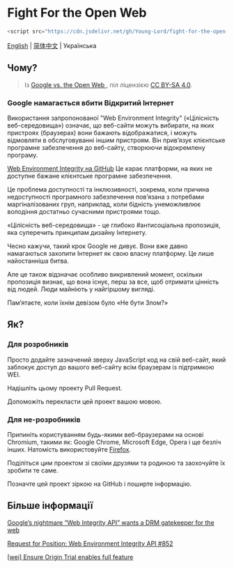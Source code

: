 # Fight For the Open Web

```javascript
<script src="https://cdn.jsdelivr.net/gh/Young-Lord/fight-for-the-open-web@main/openweb.js" defer async></script>
```

[English](./README.md) | [简体中文](./README.zh-CN.md) | Українська

## Чому?

> Із [Google vs. the Open Web
](https://interpeer.io/blog/2023/07/google-vs-the-open-web/), піл ліцензією [CC BY-SA 4.0](https://creativecommons.org/licenses/by-sa/4.0).

### Google намагається вбити Відкритий Інтернет

Використання запропонованої "Web Environment Integrity" («Цілісність веб-середовища») означає, що веб-сайти можуть вибирати, на яких пристроях (браузерах) вони бажають відображатися, і можуть відмовляти в обслуговуванні іншим пристроям. Він прив’язує клієнтське програмне забезпечення до веб-сайту, створюючи відокремлену програму.

[Web Environment Integrity на GitHub](https://github.com/RupertBenWiser/Web-Environment-Integrity)
Це карає платформи, на яких не доступне бажане клієнтське програмне забезпечення.

Це проблема доступності та інклюзивності, зокрема, коли причина недоступності програмного забезпечення пов’язана з потребами маргіналізованих груп, наприклад, коли бідність унеможливлює володіння достатньо сучасними пристроями тощо.

«Цілісність веб-середовища» - це глибоко #антисоціальна пропозиція, яка суперечить принципам дизайну Інтернету.

Чесно кажучи, такий крок Google не дивує. Вони вже давно намагаються захопити Інтернет як свою власну платформу. Це лише найостанніша битва.

Але це також відзначає особливо викривлений момент, оскільки пропозиція визнає, що вона існує, перш за все, щоб отримати цінність від людей. Люди майніють у найгіршому вигляді.

Пам’ятаєте, коли їхнім девізом було «Не бути Злом?»

## Як?

### Для розробників

Просто додайте зазначений зверху JavaScript код на свій веб-сайт, який заблокує доступ до вашого веб-сайту всім браузерам із підтримкою WEI.

Надішліть цьому проекту Pull Request.

Допоможіть перекласти цей проект вашою мовою.

### Для не-розробників

Припиніть користуванням будь-якими веб-браузерами на основі Chromium, такими як: Google Chrome, Microsoft Edge, Opera і ще безліч інших. Натомість використовуйте [Firefox](https://www.mozilla.org/en-US/firefox/new/).

Поділіться цим проектом зі своїми друзями та родиною та заохочуйте їх зробити те саме.

Позначте цей проект зіркою на GitHub і поширте інформацію.

## Більше інформації

[Google’s nightmare “Web Integrity API” wants a DRM gatekeeper for the web](https://arstechnica.com/gadgets/2023/07/googles-web-integrity-api-sounds-like-drm-for-the-web/)

[Request for Position: Web Environment Integrity API #852](https://github.com/mozilla/standards-positions/issues/852)

[\[wei\] Ensure Origin Trial enables full feature](https://github.com/chromium/chromium/commit/6f47a22906b2899412e79a2727355efa9cc8f5bd)
